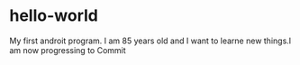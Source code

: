 # hello-world
My first androit program. I am 85 years old and I want to learne new things.I am now progressing to Commit
